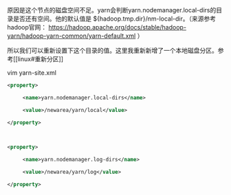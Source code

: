 原因是这个节点的磁盘空间不足。yarn会判断yarn.nodemanager.local-dirs的目录是否还有空间。他的默认值是 ${hadoop.tmp.dir}/nm-local-dir。（来源参考hadoop官网：
https://hadoop.apache.org/docs/stable/hadoop-yarn/hadoop-yarn-common/yarn-default.xml ）

所以我们可以重新设置下这个目录的值。这里我重新新增了一个本地磁盘分区。参考[[linux#重新分区]]

vim yarn-site.xml
```xml
<property>

     <name>yarn.nodemanager.local-dirs</name>

     <value>/newarea/yarn/local</value>

</property>

  

<property>

     <name>yarn.nodemanager.log-dirs</name>

     <value>/newarea/yarn/log</value>

</property>
```